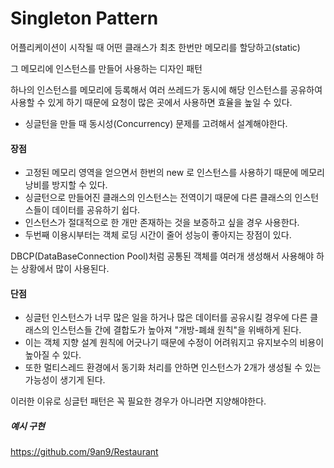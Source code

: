 # Singleton Pattern

어플리케이션이 시작될 때 어떤 클래스가 최초 한번만 메모리를 할당하고(static) 

그 메모리에 인스턴스를 만들어 사용하는 디자인 패턴

하나의 인스턴스를 메모리에 등록해서 여러 쓰레드가 동시에 해당 인스턴스를 공유하여 사용할 수 있게 하기 때문에 요청이 많은 곳에서 사용하면 효율을 높일 수 있다.

* 싱글턴을 만들 때 동시성(Concurrency) 문제를 고려해서 설계해야한다.

#### 장점

- 고정된 메모리 영역을 얻으면서 한번의 new 로 인스턴스를 사용하기 때문에 메모리 낭비를 방지할 수 있다.
- 싱글턴으로 만들어진 클래스의 인스턴스는 전역이기 때문에 다른 클래스의 인스턴스들이 데이터를 공유하기 쉽다.
- 인스턴스가 절대적으로 한 개만 존재하는 것을 보증하고 싶을 경우 사용한다.
- 두번째 이용시부터는 객체 로딩 시간이 줄어 성능이 좋아지는 장점이 있다.

DBCP(DataBaseConnection Pool)처럼 공통된 객체를 여러개 생성해서 사용해야 하는 상황에서 많이 사용된다.

#### 단점

- 싱글턴 인스턴스가 너무 많은 일을 하거나 많은 데이터를 공유시킬 경우에 다른 클래스의 인스턴스들 간에 결합도가 높아져 "개방-폐쇄 원칙"을 위배하게 된다.
- 이는 객체 지향 설계 원칙에 어긋나기 때문에 수정이 어려워지고 유지보수의 비용이 높아질 수 있다.
- 또한 멀티스레드 환경에서 동기화 처리를 안하면 인스턴스가 2개가 생성될 수 있는 가능성이 생기게 된다.

이러한 이유로 싱글턴 패턴은 꼭 필요한 경우가 아니라면 지양해야한다.



##### 예시 구현

<https://github.com/9an9/Restaurant>

